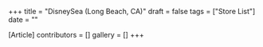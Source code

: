 +++
title = "DisneySea (Long Beach, CA)"
draft = false
tags = ["Store List"]
date = ""

[Article]
contributors = []
gallery = []
+++